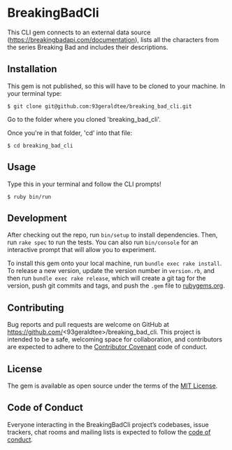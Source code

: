 # BreakingBadCli

This CLI gem connects to an external data source (https://breakingbadapi.com/documentation), lists all the characters from the series Breaking Bad and includes their descriptions.

## Installation

This gem is not published, so this will have to be cloned to your machine. In your terminal type:

    $ git clone git@github.com:93geraldtee/breaking_bad_cli.git

Go to the folder where you cloned 'breaking_bad_cli'.

Once you're in that folder, 'cd' into that file:

    $ cd breaking_bad_cli

## Usage

Type this in your terminal and follow the CLI prompts!

    $ ruby bin/run

## Development

After checking out the repo, run `bin/setup` to install dependencies. Then, run `rake spec` to run the tests. You can also run `bin/console` for an interactive prompt that will allow you to experiment.

To install this gem onto your local machine, run `bundle exec rake install`. To release a new version, update the version number in `version.rb`, and then run `bundle exec rake release`, which will create a git tag for the version, push git commits and tags, and push the `.gem` file to [rubygems.org](https://rubygems.org).

## Contributing

Bug reports and pull requests are welcome on GitHub at https://github.com/<93geraldtee>/breaking_bad_cli. This project is intended to be a safe, welcoming space for collaboration, and contributors are expected to adhere to the [Contributor Covenant](http://contributor-covenant.org) code of conduct.

## License

The gem is available as open source under the terms of the [MIT License](https://opensource.org/licenses/MIT).

## Code of Conduct

Everyone interacting in the BreakingBadCli project’s codebases, issue trackers, chat rooms and mailing lists is expected to follow the [code of conduct](https://github.com/<93geraldtee>/breaking_bad_cli/blob/master/CODE_OF_CONDUCT.md).
